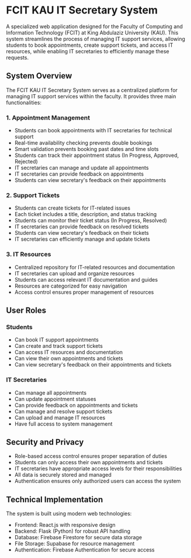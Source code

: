 # FCIT KAU IT Secretary System

A specialized web application designed for the Faculty of Computing and Information Technology (FCIT) at King Abdulaziz University (KAU). This system streamlines the process of managing IT support services, allowing students to book appointments, create support tickets, and access IT resources, while enabling IT secretaries to efficiently manage these requests.

## System Overview

The FCIT KAU IT Secretary System serves as a centralized platform for managing IT support services within the faculty. It provides three main functionalities:

### 1. Appointment Management

- Students can book appointments with IT secretaries for technical support
- Real-time availability checking prevents double bookings
- Smart validation prevents booking past dates and time slots
- Students can track their appointment status (In Progress, Approved, Rejected)
- IT secretaries can manage and update all appointments
- IT secretaries can provide feedback on appointments
- Students can view secretary's feedback on their appointments

### 2. Support Tickets

- Students can create tickets for IT-related issues
- Each ticket includes a title, description, and status tracking
- Students can monitor their ticket status (In Progress, Resolved)
- IT secretaries can provide feedback on resolved tickets
- Students can view secretary's feedback on their tickets
- IT secretaries can efficiently manage and update tickets

### 3. IT Resources

- Centralized repository for IT-related resources and documentation
- IT secretaries can upload and organize resources
- Students can access relevant IT documentation and guides
- Resources are categorized for easy navigation
- Access control ensures proper management of resources

## User Roles

### Students

- Can book IT support appointments
- Can create and track support tickets
- Can access IT resources and documentation
- Can view their own appointments and tickets
- Can view secretary's feedback on their appointments and tickets

### IT Secretaries

- Can manage all appointments
- Can update appointment statuses
- Can provide feedback on appointments and tickets
- Can manage and resolve support tickets
- Can upload and manage IT resources
- Have full access to system management

## Security and Privacy

- Role-based access control ensures proper separation of duties
- Students can only access their own appointments and tickets
- IT secretaries have appropriate access levels for their responsibilities
- All data is securely stored and managed
- Authentication ensures only authorized users can access the system

## Technical Implementation

The system is built using modern web technologies:

- Frontend: React.js with responsive design
- Backend: Flask (Python) for robust API handling
- Database: Firebase Firestore for secure data storage
- File Storage: Supabase for resource management
- Authentication: Firebase Authentication for secure access


